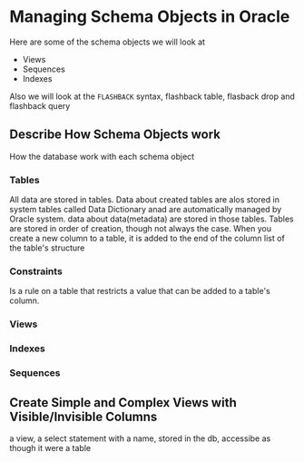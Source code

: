 # Managing Schema Objects in Oracle

Here are some of the schema objects we will look at

- Views
- Sequences
- Indexes

Also we will look at the `FLASHBACK` syntax, flashback table, flasback drop and flashback query

## Describe How Schema Objects work

How the database work with each schema object

### Tables

All data are stored in tables. Data about created tables are alos stored in system tables called Data Dictionary anad are automatically managed by Oracle system. data about data(metadata) are stored in those tables.
Tables are stored in order of creation, though not always the case. When you create a new column to a table, it is added to the end of the column list of the table's structure

### Constraints

Is a rule on a table that restricts a value that can be added to a table's column.

### Views

### Indexes

### Sequences

## Create Simple and Complex Views with Visible/Invisible Columns

a view, a select statement with a name, stored in the db, accessibe as though it were a table

